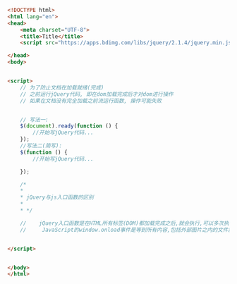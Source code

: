 
<BlogInfo title="3.文档就绪事件" author="白日梦想猿" pv=0 read_times=0 pre_cost_time=0分34秒 category="jQuery学习" tag_list="['jQuery学习']" create_time="2021.09.07 17:10:51" update_time="2021.09.07 17:28:33" />

```html
<!DOCTYPE html>
<html lang="en">
<head>
    <meta charset="UTF-8">
    <title>Title</title>
    <script src="https://apps.bdimg.com/libs/jquery/2.1.4/jquery.min.js"></script>

</head>
<body>


<script>
    // 为了防止文档在加载就绪(完成)
    // 之前运行jQuery代码, 即在dom加载完成后才对dom进行操作
    // 如果在文档没有完全加载之前流运行函数, 操作可能失败


    // 写法一:
    $(document).ready(function () {
        //开始写jQuery代码...
    });
    //写法二(简写):
    $(function () {
        //开始写jQuery代码...

    });

    /*
    *
    * jQuery与js入口函数的区别
    *
    * */

    //    jQuery入口函数是在HTML所有标签(DOM)都加载完成之后,就会执行,可以多次执行,第N次都不会被上次覆盖
    //     JavaScript的window.onload事件是等到所有内容,包括外部图片之内的文件加载完毕后才会执行.且只执行一次,且会覆盖前一次的内容


</script>


</body>
</html>
```

